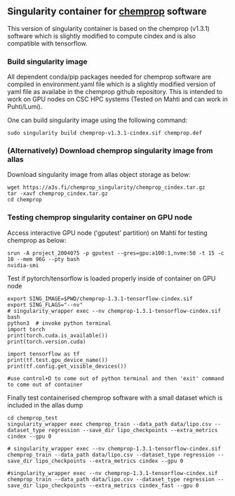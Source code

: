 ## Singularity container for [chemprop](https://github.com/chemprop/chemprop.git)  software
This version of singularity container is based on the chemprop (v1.3.1) software which is slightly modified to compute cindex and is also compatible with tensorflow.

### Build singularity image

All dependent conda/pip packages needed for chemprop software are  compiled in environment.yaml file which is a slightly modified version of yaml file as availabe in the chemprop github repository. This is intended to work on GPU nodes on CSC HPC systems (Tested on Mahti and can work in Puhti/Lumi).

One can build singularity image using the following command:

```
sudo singularity build chemprop-v1.3.1-cindex.sif chemprop.def

```
### (Alternatively) Download chemprop singularity image from allas
Download singularity image from allas object storage as below:
```
wget https://a3s.fi/chemprop_singularity/chemprop_cindex.tar.gz
tar -xavf chemprop_cindex.tar.gz
cd chemprop
```

### Testing chemprop singularity container on GPU node

Access interactive GPU node ('gputest' partition) on Mahti for testing chemprop as below:

```
srun -A project_2004075 -p gputest --gres=gpu:a100:1,nvme:50 -t 15 -c 10 --mem 96G --pty bash
nvidia-smi
```

Test if pytorch/tensorflow is loaded properly inside of container on GPU node

```
export SING_IMAGE=$PWD/chemprop-1.3.1-tensorflow-cindex.sif
export SING_FLAGS="--nv"
# singularity_wrapper exec --nv chemprop-1.3.1-tensorflow-cindex.sif bash
python3  # invoke python terminal
import torch
print(torch.cuda.is_available())
print(torch.version.cuda)

import tensorflow as tf
print(tf.test.gpu_device_name())
print(tf.config.get_visible_devices())

#use control+D to come out of python terminal and then 'exit' command to come out of container

```

Finally test containerised chemprop software with a small dataset which is included in the allas dump

```
cd chemprop_test
singularity_wrapper exec chemprop_train --data_path data/lipo.csv --dataset_type regression --save_dir lipo_checkpoints --extra_metrics cindex --gpu 0

# singularity_wrapper exec --nv chemprop-1.3.1-tensorflow-cindex.sif chemprop_train --data_path data/lipo.csv --dataset_type regression --save_dir lipo_checkpoints --extra_metrics cindex --gpu 0

#singularity_wrapper exec --nv chemprop-1.3.1-tensorflow-cindex.sif chemprop_train --data_path data/lipo.csv --dataset_type regression --save_dir lipo_checkpoints --extra_metrics cindex_fast --gpu 0 

```

